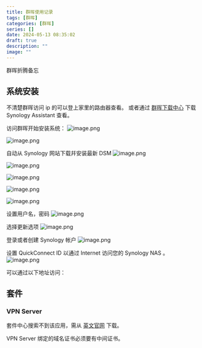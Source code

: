 ```yaml
---
title: 群晖使用记录
tags: [群晖]
categories: [群晖]
series: []
date: 2024-05-13 08:35:02
draft: true
description: ""
image: ""
---
```


群晖折腾备忘
<!--more-->


## 系统安装
不清楚群晖访问 ip 的可以登上家里的路由器查看。
或者通过 [群晖下载中心](https://www.synology.cn/zh-cn/support/download) 下载 Synology Assistant 查看。

访问群晖开始安装系统：
![image.png](https://r.xulinfeng.xyz/linden/2024/05/8c176f55d2e2fe171435a9e774844bb5.png)

![image.png](https://r.xulinfeng.xyz/linden/2024/05/9f34734c88d2627088101bddffddaeec.png)

自动从 Synology 网站下载幷安装最新 DSM
![image.png](https://r.xulinfeng.xyz/linden/2024/05/5e0487d95423579f0ce9010f4a41c1f5.png)

![image.png](https://r.xulinfeng.xyz/linden/2024/05/f50a8176256d28303f74c249ee8b64c0.png)

![image.png](https://r.xulinfeng.xyz/linden/2024/05/ba3edf02130e86aaffe50e8aaf89ae8c.png)

![image.png](https://r.xulinfeng.xyz/linden/2024/05/97bb8c73ed7216a7a5a94bb4130f64a4.png)

![image.png](https://r.xulinfeng.xyz/linden/2024/05/f170b2d3eb8d3468245014835d6b56f3.png)

设置用户名，密码
![image.png](https://r.xulinfeng.xyz/linden/2024/05/33defc1414437ecd57db46f608c23b73.png)

选择更新选项
![image.png](https://r.xulinfeng.xyz/linden/2024/05/e5fb6368c7acf546b91ada21d4cbcf05.png)

登录或者创建 Synology 帐户
![image.png](https://r.xulinfeng.xyz/linden/2024/05/affe0543cf0a755670f40b721aa3824d.png)

设置 QuickConnect ID 以通过 Internet 访问您的 Synology NAS 。
![image.png](https://r.xulinfeng.xyz/linden/2024/05/4238204550280cef3a8fa18d1f7f7672.png)


可以通过以下地址访问：


## 套件

### VPN Server
套件中心搜索不到该应用，需从 [英文官网](https://www.synology.com/en-us/support/download) 下载。

VPN Server 绑定的域名证书必须要有中间证书。

